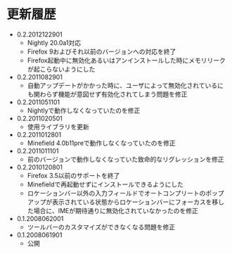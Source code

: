 # 更新履歴

 - 0.2.2012122901
   * Nightly 20.0a1対応
   * Firefox 9およびそれ以前のバージョンへの対応を終了
   * Firefox起動中に無効化あるいはアンインストールした時にメモリリークが起こらないようにした
 - 0.2.2011082901
   * 自動アップデートがかかった時に、ユーザによって無効化されているにも関わらず機能が意図せず有効化されてしまう問題を修正
 - 0.2.2011051101
   * Nightlyで動作しなくなっていたのを修正
 - 0.2.2011020501
   * 使用ライブラリを更新
 - 0.2.2011012801
   * Minefield 4.0b11preで動作しなくなっていたのを修正
 - 0.2.2011011101
   * 前のバージョンで動作しなくなっていた致命的なリグレッションを修正
 - 0.2.2010120801
   * Firefox 3.5以前のサポートを終了
   * Minefieldで再起動せずにインストールできるようにした
   * ロケーションバー以外の入力フィールドでオートコンプリートのポップアップが表示されている状態からロケーションバーにフォーカスを移した場合に、IMEが期待通りに無効化されていなかったのを修正
 - 0.1.2008062001
   * ツールバーのカスタマイズができなくなる問題を修正
 - 0.1.2008061901
   * 公開

